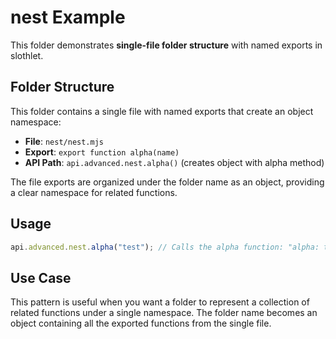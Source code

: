 # nest Example

This folder demonstrates **single-file folder structure** with named exports in slothlet.

## Folder Structure

This folder contains a single file with named exports that create an object namespace:

- **File**: `nest/nest.mjs`
- **Export**: `export function alpha(name)`
- **API Path**: `api.advanced.nest.alpha()` (creates object with alpha method)

The file exports are organized under the folder name as an object, providing a clear namespace for related functions.

## Usage

```js
api.advanced.nest.alpha("test"); // Calls the alpha function: "alpha: test"
```

## Use Case

This pattern is useful when you want a folder to represent a collection of related functions under a single namespace. The folder name becomes an object containing all the exported functions from the single file.
